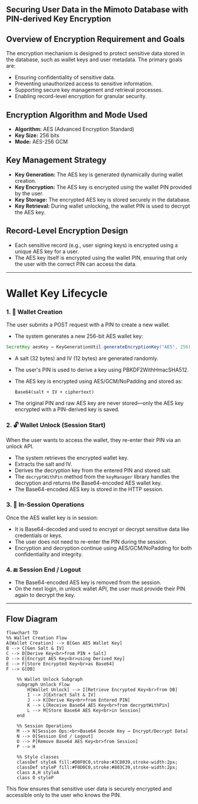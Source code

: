 ## Securing User Data in the Mimoto Database with PIN-derived Key Encryption


## Overview of Encryption Requirement and Goals

The encryption mechanism is designed to protect sensitive data stored in the database, such as wallet keys and user metadata. The primary goals are:

- Ensuring confidentiality of sensitive data.
- Preventing unauthorized access to sensitive information.
- Supporting secure key management and retrieval processes.
- Enabling record-level encryption for granular security.

## Encryption Algorithm and Mode Used

- **Algorithm:** AES (Advanced Encryption Standard)
- **Key Size:** 256 bits
- **Mode:** AES-256 GCM

## Key Management Strategy

- **Key Generation:** The AES key is generated dynamically during wallet creation.
- **Key Encryption:** The AES key is encrypted using the wallet PIN provided by the user.
- **Key Storage:** The encrypted AES key is stored securely in the database.
- **Key Retrieval:** During wallet unlocking, the wallet PIN is used to decrypt the AES key.

## Record-Level Encryption Design

- Each sensitive record (e.g., user signing keys) is encrypted using a unique AES key for a user.
- The AES key itself is encrypted using the wallet PIN, ensuring that only the user with the correct PIN can access the data.
---
# Wallet Key Lifecycle

### 1. 🔧 Wallet Creation
The user submits a POST request with a PIN to create a new wallet.

- The system generates a new 256-bit AES wallet key:
```java
SecretKey aesKey = KeyGenerationUtil.generateEncryptionKey("AES", 256);
```
- A salt (32 bytes) and IV (12 bytes) are generated randomly.
- The user's PIN is used to derive a key using PBKDF2WithHmacSHA512.
- The AES key is encrypted using AES/GCM/NoPadding and stored as:

    ```Base64(salt + IV + ciphertext)```
- The original PIN and raw AES key are never stored—only the AES key encrypted with a PIN-derived key is saved.

### 2. 🔓 **Wallet Unlock (Session Start)**
When the user wants to access the wallet, they re-enter their PIN via an unlock API.

- The system retrieves the encrypted wallet key.
- Extracts the salt and IV.
- Derives the decryption key from the entered PIN and stored salt.
- The ```decryptWithPin``` method from the ```keyManager``` library handles the decryption and returns the Base64-encoded AES wallet key.
- The Base64-encoded AES key is stored in the HTTP session.
### 3. 🔐 **In-Session Operations**
Once the AES wallet key is in session:
- It is Base64-decoded and used to encrypt or decrypt sensitive data like credentials or keys.
-  The user does not need to re-enter the PIN during the session.
-  Encryption and decryption continue using AES/GCM/NoPadding for both confidentiality and integrity.

### 4. 🔚 **Session End / Logout**
- The Base64-encoded AES key is removed from the session.
- On the next login, in unlock wallet API, the user must provide their PIN again to decrypt the key.

---

## Flow Diagram

```mermaid
flowchart TD
%% Wallet Creation Flow
A[Wallet Creation] --> B[Gen AES Wallet Key]
B --> C[Gen Salt & IV]
C --> D[Derive Key<br>from PIN + Salt]
D --> E[Encrypt AES Key<br>using Derived Key]
E --> F[Store Encrypted Key<br>as Base64]
F --> G[DB]

    %% Wallet Unlock Subgraph
    subgraph Unlock Flow
        H[Wallet Unlock] --> I[Retrieve Encrypted Key<br>from DB]
        I --> J[Extract Salt & IV]
        J --> K[Derive Key<br>from Entered PIN]
        K --> L[Receive Base64 AES Key<br>from decryptWithPin]
        L --> M[Store Base64 AES Key<br>in Session]
    end

    %% Session Operations
    M --> N[Session Ops:<br>Base64 Decode Key → Encrypt/Decrypt Data]
    N --> O[Session End / Logout]
    O --> P[Remove Base64 AES Key<br>from Session]
    P --> H

    %% Style classes
    classDef styleA fill:#D0F0C0,stroke:#3C8039,stroke-width:2px;
    classDef styleP fill:#F0D0C0,stroke:#803C39,stroke-width:2px;
    class A,H styleA
    class O styleP
```
This flow ensures that sensitive user data is securely encrypted and accessible only to the user who knows the PIN.